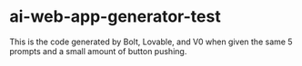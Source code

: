 # ai-web-app-generator-test
This is the code generated by Bolt, Lovable, and V0 when given the same 5 prompts and a small amount of button pushing.
